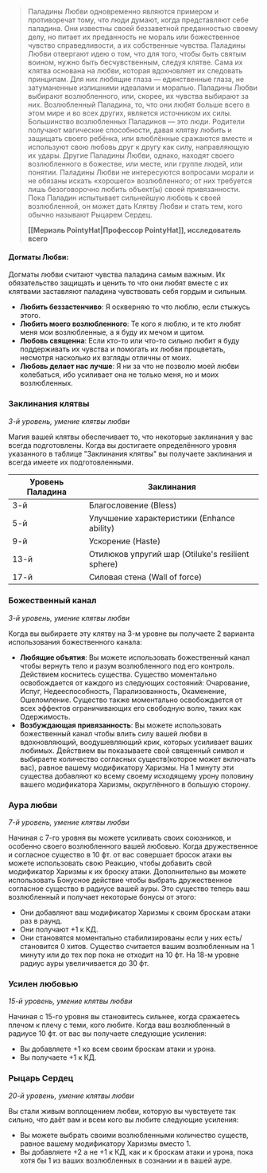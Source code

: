 > Паладины Любви одновременно являются примером и противоречат тому, что люди думают, когда представляют себе паладина.
> Они известны своей беззаветной преданностью своему делу, но питает их преданность не мораль или божественное чувство справедливости, а их собственные чувства. Паладины Любви отвергают идею о том, что для того, чтобы быть святым воином, нужно быть бесчувственным, следуя клятве. Сама их клятва основана на любви, которая вдохновляет их следовать принципам. Для них любящие глаза — единственные глаза, не затуманенные излишними идеалами и моралью.
> Паладины Любви выбирают возлюбленного, или, скорее, их чувства выбирают за них. Возлюбленный Паладина, то, что они любят больше всего в этом мире и во всех других, является источником их силы. Большинство возлюбленных Паладинов — это люди. Родители получают магические способности, давая клятву любить и защищать своего ребёнка, или влюблённые сражаются вместе и используют свою любовь друг к другу как силу, направляющую их удары. Другие Паладины Любви, однако, находят своего возлюбленного в божестве, или месте, или группе людей, или понятии. Паладины Любви не интересуются вопросами морали и не обязаны искать «хорошего» возлюбленного; от них требуется лишь безоговорочно любить объект(ы) своей привязанности.
> Пока Паладин испытывает сильнейшую любовь к своей возлюбленной, он может дать Клятву Любви и стать тем, кого обычно называют Рыцарем Сердец.
> 
> **[[Мериэль PointyHat|Профессор PointyHat]], исследователь всего**

#### Догматы Любви:
Догматы любви считают чувства паладина самым важным. Их обязательство защищать и ценить то что они любят вместе с их клятвами заставляют паладина чувствовать себя гордым и сильным.
- **Любить беззастенчиво**: Я оскверняю то что люблю, если стыжусь этого.
- **Любить моего возлюбленного**: Те кого я люблю, и те кто любят меня мои возлюбленные, а я буду их мечом и щитом.
- **Любовь священна**: Если кто-то или что-то сильно любит я буду поддерживать их чувства и помогать их любви процветать, несмотря насколько их взгляды отличны от моих.
- **Любовь делает нас лучше**: Я ни за что не позволю моей любви колебаться, ибо усиливает она не только меня, но и моих возлюбленных.

### Заклинания клятвы
_3-й уровень, умение клятвы любви_

Магия вашей клятвы обеспечивает то, что некоторые заклинания у вас всегда подготовлены. Когда вы достигаете определённого уровня указанного в таблице "Заклинания клятвы" вы получаете заклинания и всегда имеете их подготовленными.

| Уровень Паладина | Заклинания                                        |
| ---------------- | ------------------------------------------------- |
| 3-й              | Благословение (Bless)                             |
| 5-й              | Улучшение характеристики (Enhance ability)        |
| 9-й              | Ускорение (Haste)                                 |
| 13-й             | Отилюков упругий шар (Otiluke's resilient sphere) |
| 17-й             | Силовая стена (Wall of force)                     |

### Божественный канал
_3-й уровень, умение клятвы любви_

Когда вы выбираете эту клятву на 3-м уровне вы получаете 2 варианта использования божественного канала:
- **Любящие объятия**: Вы можете использовать божественный канал чтобы вернуть тело и разум возлюбленного под его контроль. Действием коснитесь существа. Существо моментально освобождается от каждого из следующих состояний: Очарование, Испуг, Недееспособность, Парализованность, Окаменение, Ошеломление. Существо также моментально освобождается от всех эффектов ограничивающих его свободную волю, таких как Одержимость.
- **Возбуждающая привязанность**: Вы можете использовать божественный канал чтобы влить силу вашей любви в вдохновляющий, воодушевляющий крик, которых усиливает ваших любимых. Действием вы показываете свой священный символ и выбираете количество согласных существ(которое может включать вас), равное вашему модификатору Харизмы. На 1 минуту эти существа добавляют ко всему своему исходящему урону половину вашего модификатора Харизмы, округлённого в большую сторону.
### Аура любви
_7-й уровень, умение клятвы любви_

Начиная с 7-го уровня вы можете усиливать своих союзников, и особенно своего возлюбленного вашей любовью. Когда дружественное и согласное существо в 10 фт. от вас совершает бросок атаки вы можете использовать свою Реакцию, чтобы добавить свой модификатор Харизмы к их броску атаки.
Дополнительно вы можете использовать Бонусное действие чтобы выбрать дружественное согласное существо в радиусе вашей ауры. Это существо теперь ваш возлюбленный и получает некоторые бонусы от этого:
- Они добавляют ваш модификатор Харизмы к своим броскам атаки раз в раунд.
- Они получают +1 к КД.
- Они становятся моментально стабилизированы если у них есть/становится 0 хитов.
Существо считается вашим возлюбленным на 1 минуту или до тех пор пока не отходит на 10 фт.
На 18-м уровне радиус ауры увеличивается до 30 фт.

### Усилен любовью
_15-й уровень, умение клятвы любви_

Начиная с 15-го уровня вы становитесь сильнее, когда сражаетесь плечом к плечу с теми, кого любите.
Когда ваш возлюбленный в радиусе 10 фт. от вас вы получаете следующие усиления:
- Вы добавляете +1  ко всем своим броскам атаки и урона.
- Вы получаете +1 к КД.

### Рыцарь Сердец
_20-й уровень, умение клятвы любви_

Вы стали живым воплощением любви, которую вы чувствуете так сильно, что даёт вам и всем кого вы любите следующие усиления:
- Вы можете выбрать своими возлюбленными количество существ, равное вашему модификатору Харизмы вместо 1.
- Вы добавляете +2 а не +1 к КД, как и к броскам атаки и урона, пока хотя бы 1 из ваших возлюбленных в сознании и в вашей ауре.

